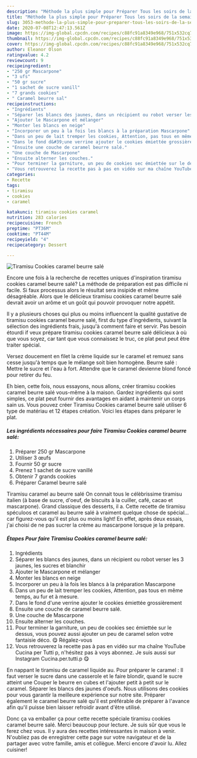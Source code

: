```yaml
---
description: "Méthode la plus simple pour Préparer Tous les soirs de la semaine Tiramisu Cookies caramel beurre salé"
title: "Méthode la plus simple pour Préparer Tous les soirs de la semaine Tiramisu Cookies caramel beurre salé"
slug: 3053-methode-la-plus-simple-pour-preparer-tous-les-soirs-de-la-semaine-tiramisu-cookies-caramel-beurre-sale
date: 2020-07-08T12:47:13.561Z
image: https://img-global.cpcdn.com/recipes/c88fc91a8349e968/751x532cq70/tiramisu-cookies-caramel-beurre-sale-photo-principale-de-la-recette.jpg
thumbnail: https://img-global.cpcdn.com/recipes/c88fc91a8349e968/751x532cq70/tiramisu-cookies-caramel-beurre-sale-photo-principale-de-la-recette.jpg
cover: https://img-global.cpcdn.com/recipes/c88fc91a8349e968/751x532cq70/tiramisu-cookies-caramel-beurre-sale-photo-principale-de-la-recette.jpg
author: Eleanor Olson
ratingvalue: 4.2
reviewcount: 9
recipeingredient:
- "250 gr Mascarpone"
- "3 ufs"
- "50 gr sucre"
- "1 sachet de sucre vanill"
- "7 grands cookies"
- " Caramel beurre sal"
recipeinstructions:
- "Ingrédients"
- "Séparer les blancs des jaunes, dans un récipient ou robot verser les 3 jaunes, les sucres et blanchir"
- "Ajouter le Mascarpone et mélanger"
- "Monter les blancs en neige"
- "Incorporer un peu à la fois les blancs à la préparation Mascarpone"
- "Dans un peu de lait tremper les cookies, Attention, pas tous en même temps, au fur et à mesure."
- "Dans le fond d&#39;une verrine ajouter le cookies émiettée grossièrement"
- "Ensuite une couche de caramel beurre salé."
- "Une couche de Mascarpone"
- "Ensuite alterner les couches."
- "Pour terminer la garniture, un peu de cookies sec émiettée sur le dessus, vous pouvez aussi ajouter un peu de caramel selon votre fantaisie déco. 😋 Régalez-vous"
- "Vous retrouverez la recette pas à pas en vidéo sur ma chaîne YouTube Cucina per Tutti p, n&#39;hésitez pas à voys abonnez. Je suis aussi sur Instagram Cucina.per.tutti.p 😋"
categories:
- Recette
tags:
- tiramisu
- cookies
- caramel

katakunci: tiramisu cookies caramel 
nutrition: 283 calories
recipecuisine: French
preptime: "PT36M"
cooktime: "PT44M"
recipeyield: "4"
recipecategory: Dessert

---
```



![Tiramisu Cookies caramel beurre salé](https://img-global.cpcdn.com/recipes/c88fc91a8349e968/751x532cq70/tiramisu-cookies-caramel-beurre-sale-photo-principale-de-la-recette.jpg)

Encore une fois à la recherche de recettes uniques d'inspiration tiramisu cookies caramel beurre salé? La méthode de préparation est pas difficile ni facile. Si faux processus alors le résultat sera insipide et même désagréable. Alors que le délicieux tiramisu cookies caramel beurre salé devrait avoir un arôme et un goût qui pouvoir provoquer notre appétit.

Il y a plusieurs choses qui plus ou moins influencent la qualité gustative de tiramisu cookies caramel beurre salé, first du type d'ingrédients, suivant la sélection des ingrédients frais, jusqu'à comment faire et servir. Pas besoin étourdi if veux prépare tiramisu cookies caramel beurre salé délicieux à où que vous soyez, car tant que vous connaissez le truc, ce plat peut peut être traiter spécial.

Versez doucement en filet la crème liquide sur le caramel et remuez sans cesse jusqu&#39;à temps que le mélange soit bien homogène. Beurre salé : Mettre le sucre et l&#39;eau à fort. Attendre que le caramel devienne blond foncé pour retirer du feu.


Eh bien, cette fois, nous essayons, nous allons, créer tiramisu cookies caramel beurre salé vous-même à la maison. Gardez ingrédients qui sont simples, ce plat peut fournir des avantages en aidant à maintenir un corps sain us. Vous pouvez créer Tiramisu Cookies caramel beurre salé utiliser 6 type de matériau et 12 étapes création. Voici les étapes dans préparer le plat.

<!--inarticleads1-->

##### Les ingrédients nécessaires pour faire Tiramisu Cookies caramel beurre salé:

1. Préparer 250 gr Mascarpone
1. Utiliser 3 œufs
1. Fournir 50 gr sucre
1. Prenez 1 sachet de sucre vanillé
1. Obtenir 7 grands cookies
1. Préparer  Caramel beurre salé


Tiramisu caramel au beurre salé On connait tous le célèbrissime tiramisu italien (à base de sucre, d&#39;oeuf, de biscuits à la cuiller, café, cacao et mascarpone). Grand classique des desserts, il a. Cette recette de tiramisu spéculoos et caramel au beurre salé à vraiment quelque chose de spécial…car figurez-vous qu&#39;il est plus ou moins light! En effet, après deux essais, j&#39;ai choisi de ne pas sucrer la crème au mascarpone lorsque je la prépare. 

<!--inarticleads2-->

##### Étapes Pour faire Tiramisu Cookies caramel beurre salé:

1. Ingrédients
1. Séparer les blancs des jaunes, dans un récipient ou robot verser les 3 jaunes, les sucres et blanchir
1. Ajouter le Mascarpone et mélanger
1. Monter les blancs en neige
1. Incorporer un peu à la fois les blancs à la préparation Mascarpone
1. Dans un peu de lait tremper les cookies, Attention, pas tous en même temps, au fur et à mesure.
1. Dans le fond d&#39;une verrine ajouter le cookies émiettée grossièrement
1. Ensuite une couche de caramel beurre salé.
1. Une couche de Mascarpone
1. Ensuite alterner les couches.
1. Pour terminer la garniture, un peu de cookies sec émiettée sur le dessus, vous pouvez aussi ajouter un peu de caramel selon votre fantaisie déco. 😋 Régalez-vous
1. Vous retrouverez la recette pas à pas en vidéo sur ma chaîne YouTube Cucina per Tutti p, n&#39;hésitez pas à voys abonnez. Je suis aussi sur Instagram Cucina.per.tutti.p 😋


En nappant le tiramisu de caramel liquide au. Pour préparer le caramel : Il faut verser le sucre dans une casserole et le faire blondir, quand le sucre atteint une Couper le beurre en cubes et l&#39;ajouter petit à petit sur le caramel. Séparer les blancs des jaunes d&#39;oeufs. Nous utilisons des cookies pour vous garantir la meilleure expérience sur notre site. Préparer également le caramel beurre salé qu&#39;il est préférable de préparer à l&#39;avance afin qu&#39;il puisse bien laisser refroidir avant d&#39;être utilisé. 


Donc ça va emballer ça pour cette recette spéciale tiramisu cookies caramel beurre salé. Merci beaucoup pour lecture. Je suis sûr que vous le ferez chez vous. Il y aura des recettes  intéressantes in maison à venir. N'oubliez pas de enregistrer cette page sur votre navigateur et de la partager avec votre famille, amis et collègue. Merci encore d'avoir lu. Allez cuisiner!
